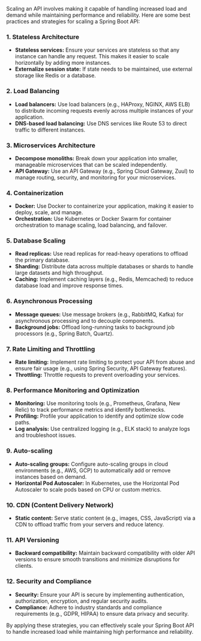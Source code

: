 Scaling an API involves making it capable of handling increased load and demand while maintaining performance and reliability. Here are some best practices and strategies for scaling a Spring Boot API:

### 1. **Stateless Architecture**
   - **Stateless services:** Ensure your services are stateless so that any instance can handle any request. This makes it easier to scale horizontally by adding more instances.
   - **Externalize session state:** If state needs to be maintained, use external storage like Redis or a database.

### 2. **Load Balancing**
   - **Load balancers:** Use load balancers (e.g., HAProxy, NGINX, AWS ELB) to distribute incoming requests evenly across multiple instances of your application.
   - **DNS-based load balancing:** Use DNS services like Route 53 to direct traffic to different instances.

### 3. **Microservices Architecture**
   - **Decompose monoliths:** Break down your application into smaller, manageable microservices that can be scaled independently.
   - **API Gateway:** Use an API Gateway (e.g., Spring Cloud Gateway, Zuul) to manage routing, security, and monitoring for your microservices.

### 4. **Containerization**
   - **Docker:** Use Docker to containerize your application, making it easier to deploy, scale, and manage.
   - **Orchestration:** Use Kubernetes or Docker Swarm for container orchestration to manage scaling, load balancing, and failover.

### 5. **Database Scaling**
   - **Read replicas:** Use read replicas for read-heavy operations to offload the primary database.
   - **Sharding:** Distribute data across multiple databases or shards to handle large datasets and high throughput.
   - **Caching:** Implement caching layers (e.g., Redis, Memcached) to reduce database load and improve response times.

### 6. **Asynchronous Processing**
   - **Message queues:** Use message brokers (e.g., RabbitMQ, Kafka) for asynchronous processing and to decouple components.
   - **Background jobs:** Offload long-running tasks to background job processors (e.g., Spring Batch, Quartz).

### 7. **Rate Limiting and Throttling**
   - **Rate limiting:** Implement rate limiting to protect your API from abuse and ensure fair usage (e.g., using Spring Security, API Gateway features).
   - **Throttling:** Throttle requests to prevent overloading your services.

### 8. **Performance Monitoring and Optimization**
   - **Monitoring:** Use monitoring tools (e.g., Prometheus, Grafana, New Relic) to track performance metrics and identify bottlenecks.
   - **Profiling:** Profile your application to identify and optimize slow code paths.
   - **Log analysis:** Use centralized logging (e.g., ELK stack) to analyze logs and troubleshoot issues.

### 9. **Auto-scaling**
   - **Auto-scaling groups:** Configure auto-scaling groups in cloud environments (e.g., AWS, GCP) to automatically add or remove instances based on demand.
   - **Horizontal Pod Autoscaler:** In Kubernetes, use the Horizontal Pod Autoscaler to scale pods based on CPU or custom metrics.

### 10. **CDN (Content Delivery Network)**
   - **Static content:** Serve static content (e.g., images, CSS, JavaScript) via a CDN to offload traffic from your servers and reduce latency.

### 11. **API Versioning**
   - **Backward compatibility:** Maintain backward compatibility with older API versions to ensure smooth transitions and minimize disruptions for clients.

### 12. **Security and Compliance**
   - **Security:** Ensure your API is secure by implementing authentication, authorization, encryption, and regular security audits.
   - **Compliance:** Adhere to industry standards and compliance requirements (e.g., GDPR, HIPAA) to ensure data privacy and security.

By applying these strategies, you can effectively scale your Spring Boot API to handle increased load while maintaining high performance and reliability.
